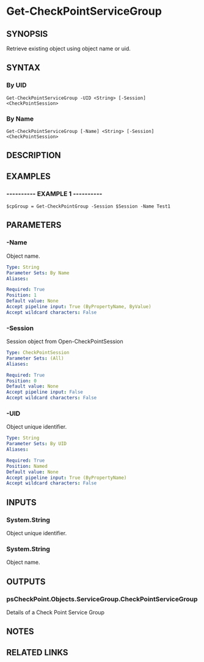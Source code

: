 # Get-CheckPointServiceGroup

## SYNOPSIS
Retrieve existing object using object name or uid.

## SYNTAX

### By UID
```
Get-CheckPointServiceGroup -UID <String> [-Session] <CheckPointSession>
```

### By Name
```
Get-CheckPointServiceGroup [-Name] <String> [-Session] <CheckPointSession>
```

## DESCRIPTION

## EXAMPLES

### ----------  EXAMPLE 1  ----------
```
$cpGroup = Get-CheckPointGroup -Session $Session -Name Test1
```

## PARAMETERS

### -Name
Object name.

```yaml
Type: String
Parameter Sets: By Name
Aliases: 

Required: True
Position: 1
Default value: None
Accept pipeline input: True (ByPropertyName, ByValue)
Accept wildcard characters: False
```

### -Session
Session object from Open-CheckPointSession

```yaml
Type: CheckPointSession
Parameter Sets: (All)
Aliases: 

Required: True
Position: 0
Default value: None
Accept pipeline input: False
Accept wildcard characters: False
```

### -UID
Object unique identifier.

```yaml
Type: String
Parameter Sets: By UID
Aliases: 

Required: True
Position: Named
Default value: None
Accept pipeline input: True (ByPropertyName)
Accept wildcard characters: False
```

## INPUTS

### System.String
Object unique identifier.

### System.String
Object name.

## OUTPUTS

### psCheckPoint.Objects.ServiceGroup.CheckPointServiceGroup
Details of a Check Point Service Group

## NOTES

## RELATED LINKS

